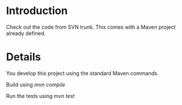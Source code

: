 # Introduction #
Check out the code from SVN trunk. This comes with a Maven project already defined.

# Details #
You develop this project using the standard Maven commands.

Build using
_mvn compile_

Run the tests using
_mvn test_